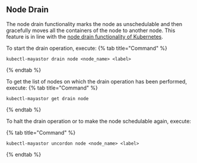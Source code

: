 ## Node Drain

The node drain functionality marks the node as unschedulable and then gracefully moves all the containers of the node to another node. 
This feature is in line with the [node drain functionality of Kubernetes](https://kubernetes.io/docs/tasks/administer-cluster/safely-drain-node/).


To start the drain operation, execute:
{% tab title="Command" %}
```text
kubectl-mayastor drain node <node_name> <label>
```
{% endtab %}

To get the list of nodes on which the drain operation has been performed, execute:
{% tab title="Command" %}
```text
kubectl-mayastor get drain node
```
{% endtab %}

To halt the drain operation or to make the node schedulable again, execute:

{% tab title="Command" %}
```text
kubectl-mayastor uncordon node <node_name> <label>
```
{% endtab %}